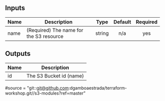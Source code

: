 ## Inputs

| Name | Description | Type | Default | Required |
|------|-------------|:----:|:-----:|:-----:|
| name | (Required) The name for the S3 resource | string | n/a | yes |

## Outputs

| Name | Description |
|------|-------------|
| id | The S3 Bucket id (name) |

#source = "git::git@github.com:dgamboaestrada/terraform-workshop.git//s3-modules?ref=master"

